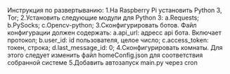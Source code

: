Инструкция по развертыванию:
 1.На Raspberry Pi установить Python 3, Tor;
 2.Установить следующие модули для Python 3:
   a.Requests;
   b.PySocks;
   c.Opencv-python;
 3.Сконфигурировать ботов. Файл конфигурации должен содержать:
   a.api_url: адресс api бота. Включает протокол;
   b.user_id: id пользователя, целое число;
   c.access_token: токен, строка;
   d.last_message_id: 0;
 4.Сконфигурировать комнаты. Для этого следует изменить файл homeConfig.json для соответствия собранной системе
 5.Добавить автозапуск main.py через cron
